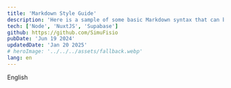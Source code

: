 ```yaml
---
title: 'Markdown Style Guide'
description: 'Here is a sample of some basic Markdown syntax that can be used when writing Markdown content in Astro.'
tech: ['Node', 'NuxtJS', 'Supabase']
github: https://github.com/SimuFisio
pubDate: 'Jun 19 2024'
updatedDate: 'Jan 20 2025'
# heroImage: '../../../assets/fallback.webp'
lang: en
---
```


English
